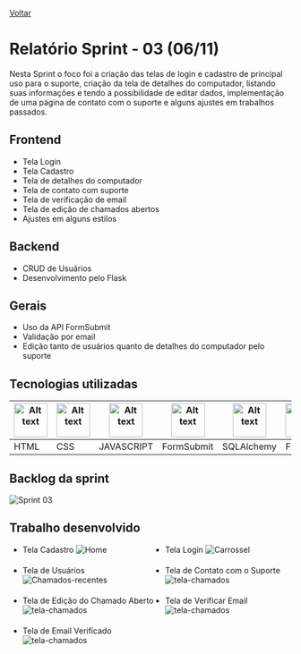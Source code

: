 <a href="../README.md">Voltar</a>

# Relatório Sprint - 03 (06/11)

Nesta Sprint o foco foi a criação das telas de login e cadastro de principal uso para o suporte, criação da tela de detalhes do computador, listando suas informações e tendo a possibilidade de editar dados, implementação de uma página de contato com o suporte e alguns ajustes em trabalhos passados.

## Frontend

<ul>
  <li>Tela Login</li>
  <li>Tela Cadastro</li>
  <li>Tela de detalhes do computador</li>
  <li>Tela de contato com suporte</li>
  <li>Tela de verificação de email</li>
  <li>Tela de edição de chamados abertos</li>
  <li>Ajustes em alguns estilos</li>
</ul>

## Backend

<ul>
  <li>CRUD de Usuários</li>
  <li>Desenvolvimento pelo Flask</li>
</ul>

## Gerais

<ul>
  <li>Uso da API FormSubmit</li>
  <li>Validação por email</li>
  <li>Edição tanto de usuários quanto de detalhes do computador pelo suporte</li>
</ul>

## Tecnologias utilizadas

<table>
<thead>
    <th><img
  src="https://user-images.githubusercontent.com/89823203/188508559-2e9b2add-9fb0-427f-b812-3201f43f9c57.png"
  alt="Alt text"
  title="Optional title"
  style="display: inline-block; margin: 0 auto; width: 60px"></th>
  <th><img
  src="https://user-images.githubusercontent.com/89823203/188508718-75027df1-8a91-4a47-94b5-ce2664c6f2be.png"
  alt="Alt text"
  title="Optional title"
  style="display: inline-block; margin: 0 auto; width: 60px"></th>
  <th><img
  src="https://user-images.githubusercontent.com/89823203/190717820-53e9f06b-1aec-4e46-91e1-94ea2cf07100.svg"
  alt="Alt text"
  title="Optional title"
  style="display: inline-block; margin: 0 auto; width: 60px"></th>
  <th><img
  src="https://formsubmit.io/static/app/images/formsubmit.png"
  alt="Alt text"
  title="Optional title"
  style="display: inline-block; margin: 0 auto; width: 60px"></th>
  <th><img
  src="https://user-images.githubusercontent.com/111662298/194792797-9a47cc21-1f66-40d9-8609-a7aff1f91aab.png"
  alt="Alt text"
  title="Optional title"
  style="display: inline-block; margin: 0 auto; width: 60px"></th>
  <th><img
  src="https://user-images.githubusercontent.com/111662298/194792817-77eeca0b-d33c-4b04-9094-4ec4d2c01c3a.png"
  alt="Alt text"
  title="Optional title"
  style="display: inline-block; margin: 0 auto; width: 60px"></th>
  <th><img
  src="https://user-images.githubusercontent.com/111662298/194792757-9e6fb775-18e9-49b8-a597-1008c6ea4b5a.png"
  alt="Alt text"
  title="Optional title"
  style="display: inline-block; margin: 0 auto; width: 60px"></th>
  </thead>
  <tbody>
    <td>HTML</td>
    <td>CSS</td>
    <td>JAVASCRIPT</td>
    <td>FormSubmit</td>
    <td>SQLAlchemy</td>
    <td>Flask</td>
    <td>Python</td>
  </tbody>
</table>

## Backlog da sprint
<img src="https://user-images.githubusercontent.com/111662298/200138125-e63f0203-4fe4-4ea1-b641-88bb618fdea6.png" alt="Sprint 03"/>

## Trabalho desenvolvido

<ul style="display: grid; gap: 20px; grid-template-columns: auto auto">
  <li>Tela Cadastro
    <img src="https://user-images.githubusercontent.com/111662298/200141104-00205bc7-eacb-4145-baaa-04efac4e0a2b.png" alt="Home"/>
  </li>
  <li>Tela Login
    <img src="https://user-images.githubusercontent.com/111662298/200141119-d0d6b583-0d2e-4728-aede-4f000bb3c9e0.png" alt="Carrossel"/>
  </li>
  <li>Tela de Usuários
    <img src="https://user-images.githubusercontent.com/111662298/200141139-c639d670-f0d6-4239-b80a-6bcff3d9f54e.png" alt="Chamados-recentes"/>
  </li>
  <li>Tela de Contato com o Suporte
    <img src="https://user-images.githubusercontent.com/111662298/200141160-8480cf19-bb14-486e-8a85-9bc6e6ae2b7b.png" alt="tela-chamados"/>
  </li>
  <li>Tela de Edição do Chamado Aberto
    <img src="https://user-images.githubusercontent.com/111662298/200200936-778e6aea-579e-4df7-8ce7-1256ae1cfe8f.jpeg" alt="tela-chamados"/>
  </li>
  <li>Tela de Verificar Email
    <img src="https://user-images.githubusercontent.com/111662298/200200961-06e97d24-f3a9-46d2-99bc-34fdcdc2b357.jpeg" alt="tela-chamados"/>
  </li>
  <li>Tela de Email Verificado
    <img src="https://user-images.githubusercontent.com/111662298/200200979-298e3fb2-78ea-4808-8b49-edfa64250724.jpeg" alt="tela-chamados"/>
  </li>
</ul>
